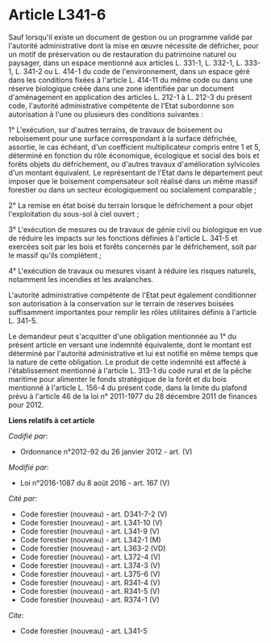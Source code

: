 # Article L341-6

Sauf lorsqu'il existe un document de gestion ou un programme validé par l'autorité administrative dont la mise en œuvre
nécessite de défricher, pour un motif de préservation ou de restauration du patrimoine naturel ou paysager, dans un espace
mentionné aux articles L. 331-1, L. 332-1, L. 333-1, L. 341-2 ou L. 414-1 du code de l'environnement, dans un espace géré
dans les conditions fixées à l'article L. 414-11 du même code ou dans une réserve biologique créée dans une zone identifiée
par un document d'aménagement en application des articles L. 212-1 à L. 212-3 du présent code, l'autorité administrative
compétente de l'Etat subordonne son autorisation à l'une ou plusieurs des conditions suivantes :

1° L'exécution, sur d'autres terrains, de travaux de boisement ou reboisement pour une surface correspondant à la surface
défrichée, assortie, le cas échéant, d'un coefficient multiplicateur compris entre 1 et 5, déterminé en fonction du rôle
économique, écologique et social des bois et forêts objets du défrichement, ou d'autres travaux d'amélioration sylvicoles
d'un montant équivalent. Le représentant de l'Etat dans le département peut imposer que le boisement compensateur soit
réalisé dans un même massif forestier ou dans un secteur écologiquement ou socialement comparable ; 

2° La remise en état boisé du terrain lorsque le défrichement a pour objet l'exploitation du sous-sol à ciel ouvert ; 

3° L'exécution de mesures ou de travaux de génie civil ou biologique en vue de réduire les impacts sur les fonctions définies
à l'article L. 341-5 et exercées soit par les bois et forêts concernés par le défrichement, soit par le massif qu'ils
complètent ; 

4° L'exécution de travaux ou mesures visant à réduire les risques naturels, notamment les incendies et les avalanches. 

L'autorité administrative compétente de l'Etat peut également conditionner son autorisation à la conservation sur le terrain
de réserves boisées suffisamment importantes pour remplir les rôles utilitaires définis à l'article L. 341-5. 

Le demandeur peut s'acquitter d'une obligation mentionnée au 1° du présent article en versant une indemnité équivalente, dont
le montant est déterminé par l'autorité administrative et lui est notifié en même temps que la nature de cette obligation. Le
produit de cette indemnité est affecté à l'établissement mentionné à l'article L. 313-1 du code rural et de la pêche maritime
pour alimenter le fonds stratégique de la forêt et du bois mentionné à l'article L. 156-4 du présent code, dans la limite du
plafond prévu à l'article 46 de la loi n° 2011-1977 du 28 décembre 2011 de finances pour 2012.

**Liens relatifs à cet article**

_Codifié par_:

  - Ordonnance n°2012-92 du 26 janvier 2012 - art. (V)

_Modifié par_:

  - Loi n°2016-1087 du 8 août 2016 - art. 167 (V)

_Cité par_:

  - Code forestier (nouveau) - art. D341-7-2 (V)
  - Code forestier (nouveau) - art. L341-10 (V)
  - Code forestier (nouveau) - art. L341-9 (V)
  - Code forestier (nouveau) - art. L342-1 (M)
  - Code forestier (nouveau) - art. L363-2 (VD)
  - Code forestier (nouveau) - art. L372-4 (V)
  - Code forestier (nouveau) - art. L374-3 (V)
  - Code forestier (nouveau) - art. L375-6 (V)
  - Code forestier (nouveau) - art. R341-4 (V)
  - Code forestier (nouveau) - art. R341-5 (V)
  - Code forestier (nouveau) - art. R374-1 (V)

_Cite_:

  - Code forestier (nouveau) - art. L341-5
